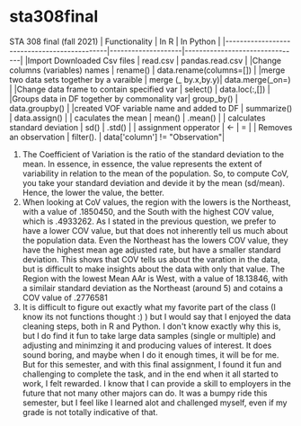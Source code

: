 # sta308final
STA 308 final (fall 2021)
| Functionality                               | In R               | In Python                      |
|---------------------------------------------|--------------------|--------------------------------|
|Import Downloaded Csv files                  | read.csv           | pandas.read.csv                |
|Change columns (variables) names             | rename()           | data.rename(columns=[])        |
|merge two data sets together by a varaible   | merge (_ by.x,by.y)| data.merge(_on=)               |
|Change data frame to contain specified var   | select()           | data.loc(:,[])                 |
|Groups data in DF together by commonality var| group_by()         | data.groupby()                 |
|created VOF variable name and added to DF    | summarize()        | data.assign()                  |
| caculates the mean                          | mean()             | .mean()                        |
| calculates standard deviation               | sd()               | .std()                         |
| assignment opperator                        | <-                 | =                              |
| Removes an observation                      | filter().          | data['column'] != "Observation"|





1. The Coefficient of Variation is the ratio of the standard deviation to the mean. In essence, in essence, the value represents the extent of variability in relation to the mean of the population. So, to compute CoV, you take your standard deviation and devide it by the mean (sd/mean). Hence, the lower the value, the better.
2. When looking at CoV values, the region with the lowers is the Northeast, with a value of .1850450, and the South with the highest COV value, which is .4933262. As I stated in the previous question, we prefer to have a lower COV value, but that does not inherently tell us much about the population data. Even the Northeast has the lowers COV value, they have the highest mean age adjusted rate, but have a smaller standard deviation. This shows that COV tells us about the varation in the data, but is difficult to make insights about the data with only that value. The Region with the lowest Mean AAr is West, with a value of 18.13846, with a similair standard deviation as the Northeast (around 5) and cotains a COV value of .2776581
3. It is difficult to figure out exactly what my favorite part of the class (I know its not functions thought :) ) but I would say that I enjoyed the data cleaning steps, both in R and Python. I don't know exactly why this is, but I do find it fun to take large data samples (single or multiple) and adjusting and minimzing it and producing values of interest. It does sound boring, and maybe when I do it enough times, it will be for me. But for this semester, and  with this final assignment, I found it fun and challenging to complete the task, and in the end when it all started to work, I felt rewarded. I know that I can provide a skill to employers in the future that not many other majors can do. It was a bumpy ride this semester, but I feel like I learned alot and challenged myself, even if my grade is not totally indicative of that. 
